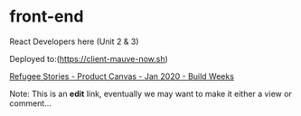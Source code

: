 
# front-end
React Developers here (Unit 2 &amp; 3)

Deployed to:(https://client-mauve-now.sh)

[Refugee Stories - Product Canvas - Jan 2020 - Build Weeks](https://docs.google.com/document/d/11ZJG2zr8831Q2Dzesgtmju5iIGY1WCIAU19eFfR0NRE/edit?usp=sharing)

Note: This is an **edit** link, eventually we may want to make it either a view or comment...

